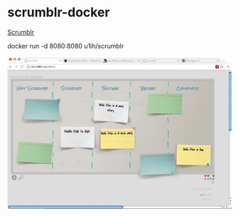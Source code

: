 # scrumblr-docker

[Scrumblr](https://github.com/aliasaria/scrumblr)

docker run -d 8080:8080 u1ih/scrumblr

![](scramblr.png)
